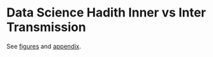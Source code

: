 # Data Science Hadith Inner vs Inter Transmission

See [figures](figures.pdf) and [appendix](appendix.pdf).
